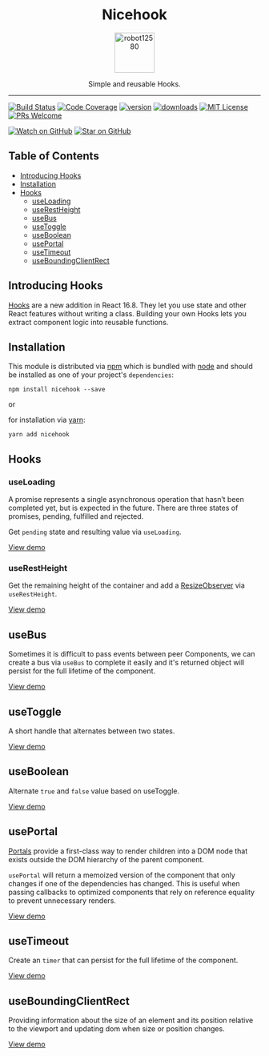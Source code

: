 <div align="center">
  <h1>Nicehook</h1>

  <a href="https://github.com/robot12580">
    <img
      width="80"
      alt="robot12580"
      src="https://github.com/robot12580/materials/blob/main/images/dog2.png?raw=true"
    />
  </a>

  <p>Simple and reusable Hooks.</p>
</div>
<hr />

[![Build Status][build-badge]][build]
[![Code Coverage][coverage-badge]][coverage]
[![version][version-badge]][package]
[![downloads][downloads-badge]][npmtrends]
[![MIT License][license-badge]][license]
[![PRs Welcome][prs-badge]][prs]

[![Watch on GitHub][github-watch-badge]][github-watch]
[![Star on GitHub][github-star-badge]][github-star]

## Table of Contents

- [Introducing Hooks](#introducing-hooks)
- [Installation](#installation)
- [Hooks](#hooks)
  - [useLoading](#useloading)
  - [useRestHeight](#userestheight)
  - [useBus](#usebus)
  - [useToggle](#usetoggle)
  - [useBoolean](#useboolean)
  - [usePortal](#useportal)
  - [useTimeout](#usetimeout)
  - [useBoundingClientRect](#useboundingclientrect)

## Introducing Hooks

[Hooks][hooks] are a new addition in React 16.8. They let you use state and other React features without writing a class.
Building your own Hooks lets you extract component logic into reusable functions.

## Installation

This module is distributed via [npm][npm] which is bundled with [node][node] and
should be installed as one of your project's `dependencies`:
```
npm install nicehook --save
```
or

for installation via [yarn][yarn]:
```
yarn add nicehook
```


## Hooks

### useLoading

A promise represents a single asynchronous operation that hasn’t been completed yet, but is expected in the future. There are three states of promises, pending, fulfilled and rejected.

Get `pending` state and resulting value via `useLoading`.

[View demo][use-loading-demo]

### useRestHeight

Get the remaining height of the container and add a [ResizeObserver][resize-observer] via `useRestHeight`.

[View demo][use-rest-height-demo]

## useBus

Sometimes it is difficult to pass events between peer Components, we can create a bus via `useBus` to complete it easily and it's returned object will persist for the full lifetime of the component.

[View demo][use-bus-demo]

## useToggle

A short handle that alternates between two states. 

[View demo][use-toggle-demo]

## useBoolean

Alternate `true` and `false` value based on useToggle.

[View demo][use-boolean-demo]

## usePortal

[Portals][portals] provide a first-class way to render children into a DOM node that exists outside the DOM hierarchy of the parent component.

`usePortal` will return a memoized version of the component that only changes if one of the dependencies has changed. This is useful when passing callbacks to optimized components that rely on reference equality to prevent unnecessary renders.

[View demo][use-portal-demo]

## useTimeout

Create an `timer` that can persist for the full lifetime of the component.

[View demo][use-timeout-demo]

## useBoundingClientRect

Providing information about the size of an element and its position relative to the viewport and updating dom when size or position changes.

[View demo][use-bounding-client-rect]

[npm]: https://www.npmjs.com/
[yarn]: https://classic.yarnpkg.com
[node]: https://nodejs.org
[portals]: https://reactjs.org/docs/portals.html#gatsby-focus-wrapper
[build-badge]:https://img.shields.io/github/workflow/status/nicehook/validate?logo=github&style=flat-square
[build]: https://github.com/robot12580/nicehook/actions/workflows/ci.yml/badge.svg
[coverage-badge]: https://img.shields.io/codecov/c/github/robot12580/nicehook.svg?style=flat-square
[coverage]: https://codecov.io/github/nicehook
[version-badge]: https://img.shields.io/npm/v/nicehook.svg?style=flat-square
[package]: https://www.npmjs.com/package/nicehook
[downloads-badge]: https://img.shields.io/npm/dm/nicehook.svg?style=flat-square
[npmtrends]: http://www.npmtrends.com/nicehook
[license-badge]: https://img.shields.io/npm/l/nicehook.svg?style=flat-square
[license]: https://github.com/robot12580/nicehook/blob/master/LICENSE
[prs-badge]: https://img.shields.io/badge/PRs-welcome-brightgreen.svg?style=flat-square
[prs]: http://makeapullrequest.com
[github-watch-badge]: https://img.shields.io/github/watchers/robot12580/nicehook.svg?style=social
[github-watch]: https://github.com/robot12580/nicehook/watchers
[github-star-badge]: https://img.shields.io/github/stars/robot12580/nicehook.svg?style=social
[github-star]: https://github.com/robot12580/nicehook/stargazers
[hooks]: https://react.docschina.org/docs/hooks-custom.html
[resize-observer]: https://developer.mozilla.org/zh-CN/docs/Web/API/ResizeObserver

[use-loading-demo]: https://github.com/robot12580/nicehook/blob/master/src/useLoading/demo/demo.tsx
[use-rest-height-demo]: https://github.com/robot12580/nicehook/blob/master/src/useRestHeight/demo/demo.tsx
[use-bus-demo]: https://github.com/robot12580/nicehook/blob/master/src/useBus/demo/demo.tsx
[use-toggle-demo]: https://github.com/robot12580/nicehook/blob/master/src/useToggle/demo/demo.tsx
[use-boolean-demo]: https://github.com/robot12580/nicehook/blob/master/src/useBoolean/demo/demo.tsx
[use-portal-demo]: https://github.com/robot12580/nicehook/blob/master/src/usePortal/demo/demo.tsx
[use-timeout-demo]: https://github.com/robot12580/nicehook/blob/master/src/useTimeout/demo/demo.tsx
[use-bounding-client-rect]: https://github.com/robot12580/nicehook/blob/master/src/useBoundingClientRect/demo/demo.tsx